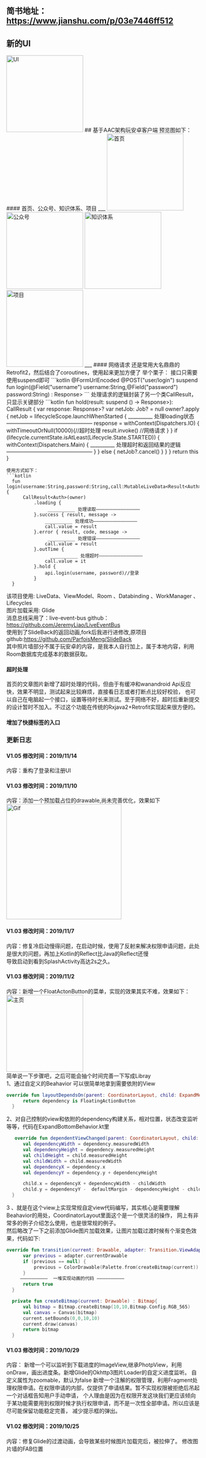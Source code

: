 ## 简书地址：https://www.jianshu.com/p/03e7446ff512
## 新的UI  
<img src= "https://github.com/ShowMeThe/WanAndroid/blob/master/jpg/20191114.gif" width = 200 alt= "UI"/>  
## 基于AAC架构玩安卓客户端
预览图如下：  
#### 首页、公众号、知识体系、项目  
___
<img src ="https://github.com/ShowMeThe/WanAndroid/blob/master/jpg/20191021094102.jpg" width = 200 alt = "首页"/> <img src ="https://github.com/ShowMeThe/WanAndroid/blob/master/jpg/20191021094100.jpg" width = 200 alt = "公众号"/>  <img src ="https://github.com/ShowMeThe/WanAndroid/blob/master/jpg/20191021094056.jpg" width = 200 alt = "知识体系"/>  <img src ="https://github.com/ShowMeThe/WanAndroid/blob/master/jpg/20191021094105.jpg" width = 200 alt = "项目"/>
___
#### 网络请求  
还是常用大名鼎鼎的Retrofit2，然后结合了coroutines，使用起来更加方便了  
举个栗子：  
接口只需要使用suspend即可
```kotlin
    @FormUrlEncoded
    @POST("user/login")
    suspend fun login(@Field("username") username:String,@Field("password") password:String) : Response<JsonResult<Auth>>
 ```
 处理请求的逻辑封装了另一个类CallResult，只显示关键部分
 ```kotlin
    fun hold(result: suspend () -> Response<JsonResult<T>>): CallResult<T> {
        var response: Response<JsonResult<T>>?
        var netJob: Job? = null
        owner?.apply {
            netJob = lifecycleScope.launchWhenStarted {
                __________ 处理loading状态 ————————————————
                response  = withContext(Dispatchers.IO) {
                    withTimeoutOrNull(10000){//超时处理
                        result.invoke() //网络请求
                    }
                }
                if (lifecycle.currentState.isAtLeast(Lifecycle.State.STARTED)) {
                    withContext(Dispatchers.Main) {
                        __________ 处理超时和返回结果的逻辑————————————————
                    }
                } else {
                    netJob?.cancel()
                }
            }
        }
        return this
    }
 
  ```
  使用方式如下：
  ```kotlin
    fun login(username:String,password:String,call:MutableLiveData<Result<Auth>>){
        CallResult<Auth>(owner)
            .loading {
                 __________ 处理读取————————————————
            }.success { result, message ->
                __________ 处理成功————————————————
                call.value = result
            }.error { result, code, message ->
                 __________ 处理错误————————————————
                call.value = result
            }.outTime {
                  __________ 处理超时————————————————
                call.value = it
            }.hold {
                api.login(username, password)//登录
            }
    }
   ```
  该项目使用: LiveData、ViewModel、Room 、Databinding 、WorkManager 、Lifecycles  
  图片加载采用: Glide  
  消息总线采用了：live-event-bus github：https://github.com/JeremyLiao/LiveEventBus  
  使用到了SlideBack的返回动画,fork后我进行进修改,原项目github:https://github.com/ParfoisMeng/SlideBack  
  其中照片墙部分不属于玩安卓的内容，是我本人自行加上，属于本地内容，利用Room数据库完成基本的数据获取。
  #### 超时处理
  首页的文章图片新增了超时处理的代码，但由于有缓冲和wanandroid Api反应快，效果不明显，测试起来比较麻烦，直接看日志或者打断点比较好校验，
  也可以自己在电脑起一个接口，设置等待时长来测试。至于网络不好，超时后重新提交的设计暂时不加入。不过这个功能在传统的Rxjava2+Retrofit实现起来很方便的。
  #### 增加了快捷标签的入口
  
  ### 更新日志  
  #### V1.05 修改时间：2019/11/14
  内容：重构了登录和注册UI
  #### V1.03 修改时间：2019/11/10
  内容：添加一个预加载占位的drawable,尚未完善优化，效果如下  
  <img src= "https://github.com/ShowMeThe/WanAndroid/blob/master/jpg/20191110.gif" width = "300" alt ="Gif" />
  #### V1.03 修改时间：2019/11/7
  内容：修复冷启动慢得问题，在启动时候，使用了反射来解决权限申请问题，此处是很大的问题，再加上Kotlin的Reflect比Java的Reflect还慢  
  导致启动到看到SplashActivity高达2s之久。
  #### V1.03 修改时间：2019/11/2
  内容：新增一个FloatActonButton的菜单，实现的效果其实不难，效果如下：  
  <img src ="https://github.com/ShowMeThe/WanAndroid/blob/master/jpg/20191102234438.jpg" width = 200 alt = "主页"/>  
  简单说一下步骤吧，之后可能会抽个时间完善一下写成Libray  
  1、通过自定义的Beahavior 可以很简单地拿到需要依附的View
  ```kotlin
  override fun layoutDependsOn(parent: CoordinatorLayout, child: ExpandMenuChildLayout, dependency: View): Boolean {
        return dependency is FloatingActionButton
    }
  ```
  2、对自己控制的view和依附的dependency构建关系，相对位置，状态改变监听等等，代码在ExpandBottomBehavior.kt里
  ```kotlin
     override fun dependentViewChanged(parent: CoordinatorLayout, child: CircularRevealLinearLayout, dependency: View) {
        val dependencyWidth = dependency.measuredWidth
        val dependencyHeight = dependency.measuredHeight
        val childHeight = child.measuredHeight
        val childWidth = child.measuredWidth
        val dependencyX = dependency.x
        val dependencyY = dependency.y + dependencyHeight

        child.x = dependencyX + dependencyWidth - childWidth
        child.y = dependencyY -  defaultMargin - dependencyHeight - childHeight
    }

  ```
  3 、就是在这个view上实现常规自定view代码编写，其实核心是需要理解Beahavior的用处，CoordinatorLayout里面这个是一个很灵活的操作，
  网上有非常多的例子介绍怎么使用，也是很常规的例子。  
  然后略改了一下之前添加Glide图片加载效果，让图片加载过渡时候有个渐变色效果，代码如下:  
  ```kotlin
  override fun transition(current: Drawable, adapter: Transition.ViewAdapter): Boolean {
        var previous = adapter.currentDrawable
        if (previous == null) {
            previous = ColorDrawable(Palette.from(createBitmap(current)).generate().getVibrantColor(Color.TRANSPARENT))
        }
       ——————————  一堆实现动画的代码 ——————————
        return true
    }

    private fun createBitmap(current: Drawable) : Bitmap{
        val bitmap = Bitmap.createBitmap(10,10,Bitmap.Config.RGB_565)
        val canvas = Canvas(bitmap)
        current.setBounds(0,0,10,10)
        current.draw(canvas)
        return bitmap
    }
  ```
  #### V1.03 修改时间：2019/10/29
  内容： 新增一个可以监听到下载进度的ImageView,继承PhotpView，利用onDraw，画出进度条。新增Glide的Okhttp3图片Loader的自定义进度监听。
  自定义属性为zoomable，默认为false
  新增一个注解的权限管理，利用Fragment处理权限申请。在权限申请的内部，仅提供了申请结果。暂不实现权限被拒绝后吊起一个对话框告知用户手动申请， 
  个人理由是因为在权限开发这块我们更应该倾向于某功能需要用到权限时候才执行权限申请，而不是一次性全部申请。所以应该是尽可能保留功能稳定完善，
  减少提示框的弹出。  
  #### V1.02 修改时间：2019/10/25   
  内容：修复Glide的过渡动画，会导致某些时候图片加载完后，被拉伸了。
  修改图片墙的FAB位置

 
  
   
    
   

